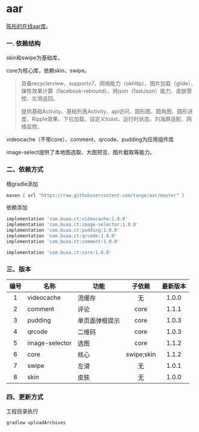# aar
[陈彤的在线aar库](https://github.com/tunye/aar)。



### 一. 依赖结构

skin和swipe为基础库，

core为核心库，依赖skin、swipe。

> 具备recyclerview、supportv7、网络能力（okhttp）、图片加载（glide）、弹性效果计算（facebook-rebound）、转json（fastJson）能力、皮肤管控、左滑返回。
>
> 提供基础Activity、基础列表Activity、api访问、圆形图、圆角图、圆形进度、Ripple效果、下拉加载、自定义toast、运行时状态、刘海屏适配、网络监控。

videocache（不带core）、comment、qrcode、pudding为应用组件库

image-select提供了本地图选取、大图预览、图片截取等能力。



### 二、依赖方式

根gradle添加

```gradle
maven { url "https://raw.githubusercontent.com/tunye/aar/master" }
```

依赖添加

```gradle
implementation 'com.buaa.ct:videocache:1.0.0'
implementation 'com.buaa.ct:image-selector:1.0.0'
implementation 'com.buaa.ct:pudding:1.0.0'
implementation 'com.buaa.ct:qrcode:1.0.0'
implementation 'com.buaa.ct:comment:1.0.0'

implementation 'com.buaa.ct:core:1.0.0'
```



### 三、版本

| 编号 | 名称           | 功能           |   子依赖   | 最新版本 |
| :--: | -------------- | -------------- | :--------: | :------: |
|  1   | videocache     | 流缓存         |     无     |  1.0.0   |
|  2   | comment        | 评论           |    core    |  1.1.1   |
|  3   | pudding        | 单页面弹框提示 |    core    |  1.0.3   |
|  4   | qrcode         | 二维码         |    core    |  1.0.3   |
|  5   | image-selector | 选图           |    core    |  1.1.2   |
|  6   | core           | 核心           | swipe;skin |  1.1.2   |
|  7   | swipe          | 左滑           |     无     |  1.0.1   |
|  8   | skin           | 皮肤           |     无     |  1.0.0   |



### 四、更新方式

工程目录执行 

```gradle
gradlew uploadArchives
```

